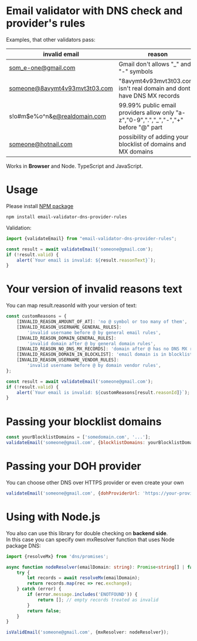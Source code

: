 # Email validator with DNS check and provider's rules

Examples, that other validators pass:

| invalid email                 | reason                                                                               |
|-------------------------------|--------------------------------------------------------------------------------------|
| som_e-one@gmail.com           | Gmail don't allows "_" and "-" symbols                                               | 
| someone@8avymt4v93mvt3t03.com | "8avymt4v93mvt3t03.com" isn't real domain and dont have DNS MX records               | 
| s!o#m$e%o^n&e@realdomain.com  | 99.99% public email providers allow only "a-z","0-9",".","_","-","+" before "@" part |
| someone@hotnail.com           | possibility of adding your blocklist of domains and MX domains                       |

Works in **Browser** and Node. TypeScript and JavaScript.

# Usage

Please install [NPM package](https://www.npmjs.com/package/email-validator-dns-provider-rules)

```shell
npm install email-validator-dns-provider-rules
```

Validation:

```js
import {validateEmail} from "email-validator-dns-provider-rules";

const result = await validateEmail('someone@gmail.com');
if (!result.valid) {
    alert(`Your email is invalid: ${result.reasonText}`);
}
```

# Your version of invalid reasons text

You can map result.reasonId with your version of text:

```js
const customReasons = {
    [INVALID_REASON_AMOUNT_OF_AT]: 'no @ symbol or too many of them',
    [INVALID_REASON_USERNAME_GENERAL_RULES]:
        'invalid username before @ by general email rules',
    [INVALID_REASON_DOMAIN_GENERAL_RULES]:
        'invalid domain after @ by general domain rules',
    [INVALID_REASON_NO_DNS_MX_RECORDS]: 'domain after @ has no DNS MX records',
    [INVALID_REASON_DOMAIN_IN_BLOCKLIST]: 'email domain is in blocklist',
    [INVALID_REASON_USERNAME_VENDOR_RULES]:
        'invalid username before @ by domain vendor rules',
};

const result = await validateEmail('someone@gmail.com');
if (!result.valid) {
    alert(`Your email is invalid: ${customReasons[result.reasonId]}`);
}
```

# Passing your blocklist domains

```js
const yourBlocklistDomains = ['somedomain.com', '...'];
validateEmail('someone@gmail.com', {blocklistDomains: yourBlocklistDomains});
```

# Passing your DOH provider

You can choose other DNS over HTTPS provider or even create your own

```js
validateEmail('someone@gmail.com', {dohProviderUrl: 'https://your-provider-site/dns-query'});
```

# Using with Node.js

You also can use this library for double checking on **backend side**.<br>
In this case you can specify own mxResolver function that uses Node package DNS:

```typescript
import {resolveMx} from 'dns/promises';

async function nodeResolver(emailDomain: string): Promise<string[] | false> {
    try {
        let records = await resolveMx(emailDomain);
        return records.map(rec => rec.exchange);
    } catch (error) {
        if (error.message.includes('ENOTFOUND')) {
            return []; // empty records treated as invalid
        }
        return false;
    }
}

isValidEmail('someone@gmail.com', {mxResolver: nodeResolver});
```